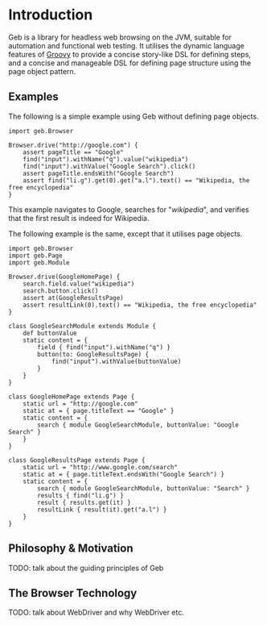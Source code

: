# Introduction

Geb is a library for headless web browsing on the JVM, suitable for automation and functional web testing. It utilises the dynamic language features of [Groovy](http://groovy.codehaus.org/ "Groovy - Home") to provide a concise story-like DSL for defining steps, and a concise and manageable DSL for defining page structure using the page object pattern.

## Examples

The following is a simple example using Geb without defining page objects.

    import geb.Browser

    Browser.drive("http://google.com") {
        assert pageTitle == "Google"
        find("input").withName("q").value("wikipedia")
        find("input").withValue("Google Search").click()
        assert pageTitle.endsWith("Google Search")
        assert find("li.g").get(0).get("a.l").text() == "Wikipedia, the free encyclopedia"
    }
    

This example navigates to Google, searches for "_wikipedia_", and verifies that the first result is indeed for Wikipedia.

The following example is the same, except that it utilises page objects.

    import geb.Browser
    import geb.Page
    import geb.Module
    
    Browser.drive(GoogleHomePage) {
        search.field.value("wikipedia")
        search.button.click()
        assert at(GoogleResultsPage)
        assert resultLink(0).text() == "Wikipedia, the free encyclopedia"
    }
    
    class GoogleSearchModule extends Module {
        def buttonValue
        static content = {
            field { find("input").withName("q") }
            button(to: GoogleResultsPage) { 
                find("input").withValue(buttonValue)
            }
        }
    }
    
    class GoogleHomePage extends Page {
        static url = "http://google.com"
        static at = { page.titleText == "Google" }
        static content = {
            search { module GoogleSearchModule, buttonValue: "Google Search" }
        }
    }
    
    class GoogleResultsPage extends Page {
        static url = "http://www.google.com/search"
        static at = { page.titleText.endsWith("Google Search") }
        static content = {
            search { module GoogleSearchModule, buttonValue: "Search" }
            results { find("li.g") }
            result { results.get(it) }
            resultLink { result(it).get("a.l") }
        }
    }
    
## Philosophy & Motivation

TODO: talk about the guiding principles of Geb

## The Browser Technology

TODO: talk about WebDriver and why WebDriver etc.